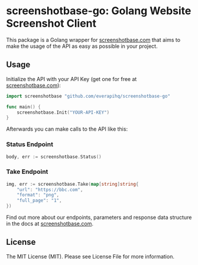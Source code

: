 # screenshotbase-go: Golang Website Screenshot Client

This package is a Golang wrapper for [screenshotbase.com](https://screenshotbase.com) that aims to make the usage of the API as easy as possible in your project.

## Usage

Initialize the API with your API Key (get one for free at [screenshotbase.com](https://screenshotbase.com)):

```go
import screenshotbase "github.com/everapihq/screenshotbase-go"

func main() {
	screenshotbase.Init("YOUR-API-KEY")
}
```

Afterwards you can make calls to the API like this:

### Status Endpoint

```go
body, err := screenshotbase.Status()
```

### Take Endpoint

```go
img, err := screenshotbase.Take(map[string]string{
	"url": "https://bbc.com",
	"format": "png",
	"full_page": "1",
})
```

Find out more about our endpoints, parameters and response data structure in the docs at [screenshotbase.com](https://screenshotbase.com).

## License

The MIT License (MIT). Please see License File for more information.
